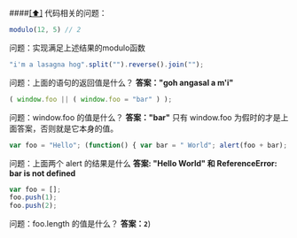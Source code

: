 ####[[⬆]](#toc) <a name='jscode'>代码相关的问题：</a>

```javascript
modulo(12, 5) // 2
```

问题：实现满足上述结果的modulo函数

```javascript
"i'm a lasagna hog".split("").reverse().join("");
```

问题：上面的语句的返回值是什么？
**答案："goh angasal a m'i"** 

```javascript
( window.foo || ( window.foo = "bar" ) );
```

问题：window.foo 的值是什么？
**答案："bar"**
只有 window.foo 为假时的才是上面答案，否则就是它本身的值。

```javascript
var foo = "Hello"; (function() { var bar = " World"; alert(foo + bar); })(); alert(foo + bar);
```

问题：上面两个 alert 的结果是什么
**答案: "Hello World" 和 ReferenceError: bar is not defined** 

```javascript
var foo = [];
foo.push(1);
foo.push(2);
```

问题：foo.length 的值是什么？
**答案：`2`**)

